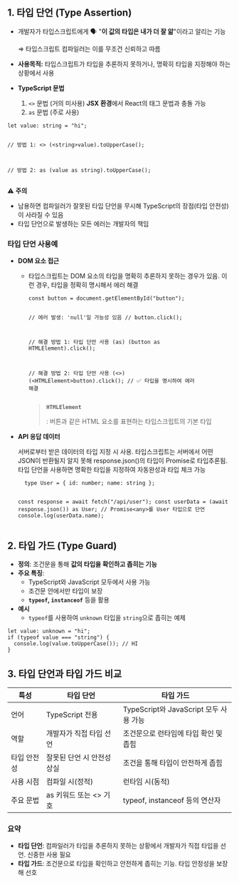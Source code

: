 <h2 id="1-타입-단언-type-assertion">1. <strong>타입 단언 (Type Assertion)</strong></h2>
<ul>
<li><p>개발자가 타입스크립트에게 🗣️ &quot;<strong>이 값의 타입은 내가 더 잘 앎</strong>&quot;이라고 알리는 기능</p>
<p>  ⇒ 타입스크립트 컴파일러는 이를 무조건 신뢰하고 따름</p>
</li>
<li><p><strong>사용목적:</strong> 타입스크립트가 타입을 추론하지 못하거나, 명확히 타입을 지정해야 하는 상황에서 사용</p>
</li>
<li><p><strong>TypeScript 문법</strong></p>
<ol>
<li><code>&lt;&gt;</code> 문법 (거의 미사용) <strong>JSX 환경</strong>에서 React의 태그 문법과 충돌 가능</li>
<li><code>as</code> 문법 (주로 사용)</li>
</ol>
</li>
</ul>
<pre><code class="language-tsx">let value: string = &quot;hi&quot;;

// 방법 1: &lt;&gt;
(&lt;string&gt;value).toUpperCase();

// 방법 2: as
(value as string).toUpperCase();</code></pre>
<p>⚠️ <strong>주의</strong></p>
<ul>
<li>남용하면 컴파일러가 잘못된 타입 단언을 무시해 TypeScript의 장점(타입 안전성)이 사라질 수 있음</li>
<li>타입 단언으로 발생하는 모든 에러는 개발자의 책임</li>
</ul>
<h3 id="타입-단언-사용예">타입 단언 사용예</h3>
<ul>
<li><p><strong>DOM 요소 접근</strong></p>
<ul>
<li><p>타입스크립트는 DOM 요소의 타입을 명확히 추론하지 못하는 경우가 있음. 이런 경우, 타입을 정확히 명시해서 에러 해결</p>
<pre><code class="language-tsx">const button = document.getElementById(&quot;button&quot;);

// 에러 발생: 'null'일 가능성 있음
// button.click();

// 해결 방법 1: 타입 단언 사용 (as)
(button as HTMLElement).click();

// 해결 방법 2: 타입 단언 사용 (&lt;&gt;)
(&lt;HTMLElement&gt;button).click(); // ✅ 타입을 명시하여 에러 해결</code></pre>
<blockquote>
<p><strong><code>HTMLElement</code></strong></p>
<p> : 버튼과 같은 HTML 요소를 표현하는 타입스크립트의 기본 타입</p>
</blockquote>
</li>
</ul>
</li>
<li><p><strong>API 응답 데이터</strong></p>
<p>  서버로부터 받은 데이터의 타입 지정 시 사용. 타입스크립트는 서버에서 어떤 JSON이 반환될지 알지 못해 response.json()의 타입이 Promise로 타입추론됨. 타입 단언을 사용하면 명확한 타입을 지정하여 자동완성과 타입 체크 가능</p>
<pre><code class="language-tsx">  type User = { id: number; name: string };

  const response = await fetch(&quot;/api/user&quot;);
  const userData = (await response.json()) as User; // Promise&lt;any&gt;를 User 타입으로 단언
  console.log(userData.name);</code></pre>
</li>
</ul>
<h2 id="2-타입-가드-type-guard">2. <strong>타입 가드 (Type Guard)</strong></h2>
<ul>
<li><strong>정의</strong>: 조건문을 통해 <strong>값의 타입을 확인하고 좁히는 기능</strong></li>
<li><strong>주요 특징</strong>:<ul>
<li>TypeScript와 JavaScript 모두에서 사용 가능</li>
<li>조건문 안에서만 타입이 보장</li>
<li><strong><code>typeof</code>, <code>instanceof</code></strong> 등을 활용</li>
</ul>
</li>
<li><strong>예시</strong><ul>
<li><code>typeof</code>를 사용하여 <code>unknown</code> 타입을 <code>string</code>으로 좁히는 예제</li>
</ul>
</li>
</ul>
<pre><code class="language-tsx">let value: unknown = &quot;hi&quot;;
if (typeof value === &quot;string&quot;) {
  console.log(value.toUpperCase()); // HI
}</code></pre>
<h2 id="3-타입-단언과-타입-가드-비교">3. 타입 단언과 타입 가드 비교</h2>
<table>
<thead>
<tr>
<th><strong>특성</strong></th>
<th><strong>타입 단언</strong></th>
<th><strong>타입 가드</strong></th>
</tr>
</thead>
<tbody><tr>
<td>언어</td>
<td>TypeScript 전용</td>
<td>TypeScript와 JavaScript 모두 사용 가능</td>
</tr>
<tr>
<td>역할</td>
<td>개발자가 직접 타입 선언</td>
<td>조건문으로 런타임에 타입 확인 및 좁힘</td>
</tr>
<tr>
<td>타입 안전성</td>
<td>잘못된 단언 시 안전성 상실</td>
<td>조건을 통해 타입이 안전하게 좁힘</td>
</tr>
<tr>
<td>사용 시점</td>
<td>컴파일 시(정적)</td>
<td>런타임 시(동적)</td>
</tr>
<tr>
<td>주요 문법</td>
<td>as 키워드 또는 &lt;&gt; 기호</td>
<td>typeof, instanceof 등의 연산자</td>
</tr>
</tbody></table>
<h3 id="요약"><strong>요약</strong></h3>
<ul>
<li><strong>타입 단언</strong>: 컴파일러가 타입을 추론하지 못하는 상황에서 개발자가 직접 타입을 선언. 신중한 사용 필요</li>
<li><strong>타입 가드</strong>: 조건문으로 타입을 확인하고 안전하게 좁히는 기능. 타입 안정성을 보장해 선호</li>
</ul>